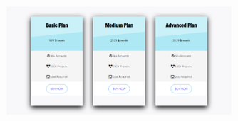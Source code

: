 # ![Screenshot](https://github.com/AnneDupin/Price_Cards/blob/main/FireShot%20Capture%20029%20-%20Pricing%20Cards%20-%20.png)
